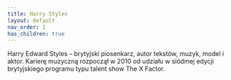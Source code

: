 ```yaml
---
title: Harry Styles
layout: default
nav_order: 1
has_children: true
---
```


Harry Edward Styles – brytyjski piosenkarz, autor tekstów, muzyk, model i aktor. Karierę muzyczną rozpoczął w 2010 od udziału w siódmej edycji brytyjskiego programu typu talent show The X Factor.

